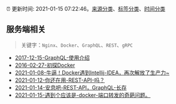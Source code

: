 :alarm_clock: 更新时间: 2021-01-15 07:22:46。[来源分类](../README.md)、[标签分类](../TAGS.md)、[时间分类](../TIMELINE.md)

## 服务端相关


> 关键字：`Nginx`、`Docker`、`GraphQL`、`REST`、`gRPC`



- [2017-12-15-GraphQL-使用介绍](https://aotu.io/notes/2017/12/15/graphql-use/) 
- [2016-02-27-初探Docker](https://aotu.io/notes/2016/02/27/docker/) 
- [2021-01-08-牛逼！Docker遇到Intellij-IDEA，再次解放了生产力~](https://www.ershicimi.com/p/a8ef387560c1834841a25d5c1be891e7) 
- [2021-01-12-你还在用-REST-API-吗？](https://www.ershicimi.com/p/3410eaa6119fffa8fb102156a1615aef) 
- [2021-01-14-安息吧-REST-API，GraphQL-长存](https://juejin.im/post/6917862762647388173) 
- [2021-01-15-遇到个应该是-docker-端口转发的奇葩问题。](https://www.v2ex.com/t/745224) 